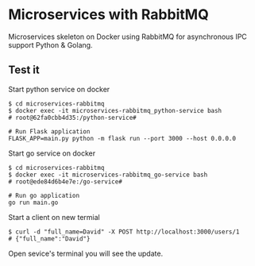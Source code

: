 # Microservices with RabbitMQ

Microservices skeleton on Docker using RabbitMQ for asynchronous IPC support Python &amp; Golang.

## Test it

Start python service on docker

```
$ cd microservices-rabbitmq
$ docker exec -it microservices-rabbitmq_python-service bash
# root@62fa0cbb4d35:/python-service# 

# Run Flask application
FLASK_APP=main.py python -m flask run --port 3000 --host 0.0.0.0
```

Start go service on docker

```
$ cd microservices-rabbitmq
$ docker exec -it microservices-rabbitmq_go-service bash
# root@ede84d6b4e7e:/go-service# 

# Run go application
go run main.go
```

Start a client on new termial

```
$ curl -d "full_name=David" -X POST http://localhost:3000/users/1
# {"full_name":"David"}
```

Open sevice's terminal you will see the update.